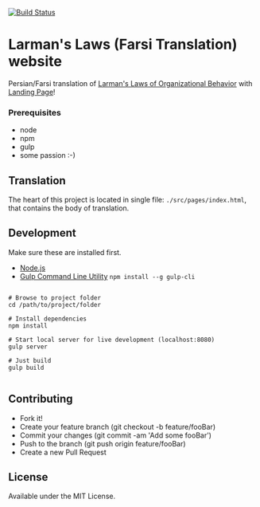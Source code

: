 [![Build Status](https://travis-ci.org/sszdh/larmans-laws-fa.svg?branch=master)](https://travis-ci.org/sszdh/larmans-laws-fa)

# Larman's Laws (Farsi Translation) website

Persian/Farsi translation of [Larman's Laws of Organizational Behavior](https://www.craiglarman.com/wiki/index.php?title=Larman%27s_Laws_of_Organizational_Behavior#) with [Landing Page](https://iranagile.github.io/larmans-laws-fa/)!

### Prerequisites
- node
- npm
- gulp
- some passion :-)

## Translation

The heart of this project is located in single file: `./src/pages/index.html`, that contains the body of translation.

## Development

Make sure these are installed first.

* [Node.js](http://nodejs.org)
* [Gulp Command Line Utility]((http://gulpjs.com)) `npm install --g gulp-cli`

```shell

# Browse to project folder
cd /path/to/project/folder

# Install dependencies
npm install

# Start local server for live development (localhost:8080)
gulp server

# Just build
gulp build


```

## Contributing

- Fork it!
- Create your feature branch (git checkout -b feature/fooBar)
- Commit your changes (git commit -am 'Add some fooBar')
- Push to the branch (git push origin feature/fooBar)
- Create a new Pull Request


## License
Available under the MIT License.

